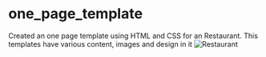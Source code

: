 # one_page_template
Created an one page template using HTML and CSS for an Restaurant. This templates have various content, images and design in it 
![Restaurant](https://user-images.githubusercontent.com/91747307/152417393-e897a706-89dc-456c-9c40-3b885438314c.jpg)
